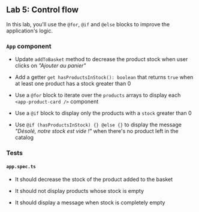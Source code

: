 ## Lab 5: Control flow

In this lab, you'll use the `@for`, `@if` and `@else` blocks to improve the application's logic.

### `App` component

- Update `addToBasket` method to decrease the product stock when user clicks on _"Ajouter au panier"_

- Add a getter `get hasProductsInStock(): boolean` that returns `true` when at least one product has a stock greater than 0

- Use a `@for` block to iterate over the `products` arrays to display each `<app-product-card />` component

- Use a `@if` block to display only the products with a `stock` greater than 0

- Use `@if (hasProductsInStock) {} @else {}` to display the message _"Désolé, notre stock est vide !"_ when there's no product left in the catalog

### Tests

#### `app.spec.ts`

- It should decrease the stock of the product added to the basket

- It should not display products whose stock is empty

- It should display a message when stock is completely empty
